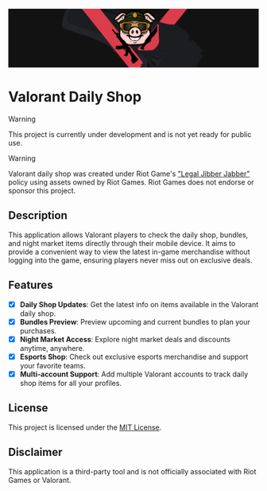 ![Valorant Daily Shop - Banner](/assets/banner.png)

# Valorant Daily Shop

> [!WARNING]
> This project is currently under development and is not yet ready for public use.

> [!WARNING]
> Valorant daily shop was created under Riot Game's ["Legal Jibber Jabber"](https://www.riotgames.com/en/legal) policy using assets owned by Riot Games. Riot
> Games does not endorse or sponsor this project.

## Description

This application allows Valorant players to check the daily shop, bundles, and night market items directly through their
mobile device. It aims to provide a convenient way to view the latest in-game merchandise without logging into the game,
ensuring players never miss out on exclusive deals.

## Features

- [x] **Daily Shop Updates**: Get the latest info on items available in the Valorant daily shop.
- [x] **Bundles Preview**: Preview upcoming and current bundles to plan your purchases.
- [x] **Night Market Access**: Explore night market deals and discounts anytime, anywhere.
- [x] **Esports Shop**: Check out exclusive esports merchandise and support your favorite teams.
- [x] **Multi-account Support**: Add multiple Valorant accounts to track daily shop items for all your profiles.

## License

This project is licensed under the [MIT License](LICENSE).

## Disclaimer

This application is a third-party tool and is not officially associated with Riot Games or Valorant.
